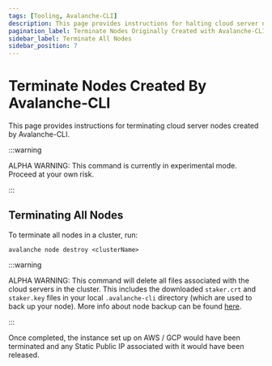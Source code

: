 ```yaml
---
tags: [Tooling, Avalanche-CLI]
description: This page provides instructions for halting cloud server nodes established by Avalanche-CLI.
pagination_label: Terminate Nodes Originally Created with Avalanche-CLI
sidebar_label: Terminate All Nodes
sidebar_position: 7
---
```

# Terminate Nodes Created By Avalanche-CLI

This page provides instructions for terminating cloud server nodes created by Avalanche-CLI.

:::warning

ALPHA WARNING: This command is currently in experimental mode. Proceed at your own risk.

:::

## Terminating All Nodes

To terminate all nodes in a cluster, run:

```shell
avalanche node destroy <clusterName>
```

:::warning

ALPHA WARNING: This command will delete all files associated with the cloud servers in the cluster. 
This includes the downloaded `staker.crt` and `staker.key` files in your local `.avalanche-cli` 
directory (which are used to back up your node). More info about node backup can be found [here](/nodes/maintain/node-backup-and-restore.md).

:::

Once completed, the instance set up on AWS / GCP would have been terminated and any Static Public 
IP associated with it would have been released.
